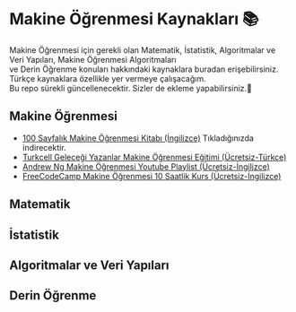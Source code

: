 # Makine Öğrenmesi Kaynakları 📚
Makine Öğrenmesi için gerekli olan Matematik, İstatistik, Algoritmalar ve Veri Yapıları, Makine Öğrenmesi Algoritmaları<br/>
ve Derin Öğrenme konuları hakkındaki kaynaklara buradan erişebilirsiniz. Türkçe kaynaklara özellikle yer vermeye çalışacağım.<br/>
Bu repo sürekli güncellenecektir. Sizler de ekleme yapabilirsiniz.🙂

## Makine Öğrenmesi
- [100 Sayfalık Makine Öğrenmesi Kitabı (İngilizce)](https://github.com/mikehrmantraut/MakineOgrenmesiKaynaklari/files/9395889/pdfcoffee.com_the-hundred-page-machine-learning-book-5-pdf-free.pdf) Tıkladığınızda indirecektir.
- [Turkcell Geleceği Yazanlar Makine Öğrenmesi Eğitimi (Ücretsiz-Türkçe)](https://gelecegiyazanlar.turkcell.com.tr/konu/makine-ogrenmesi)
- [Andrew Ng Makine Öğrenmesi Youtube Playlist (Ücretsiz-İngilizce)](https://www.youtube.com/watch?v=PPLop4L2eGk&list=PLLssT5z_DsK-h9vYZkQkYNWcItqhlRJLN)
- [FreeCodeCamp Makine Öğrenmesi 10 Saatlik Kurs (Ücretsiz-İngilizce)](https://www.youtube.com/watch?v=NWONeJKn6kc)
## Matematik 
## İstatistik
## Algoritmalar ve Veri Yapıları
## Derin Öğrenme
